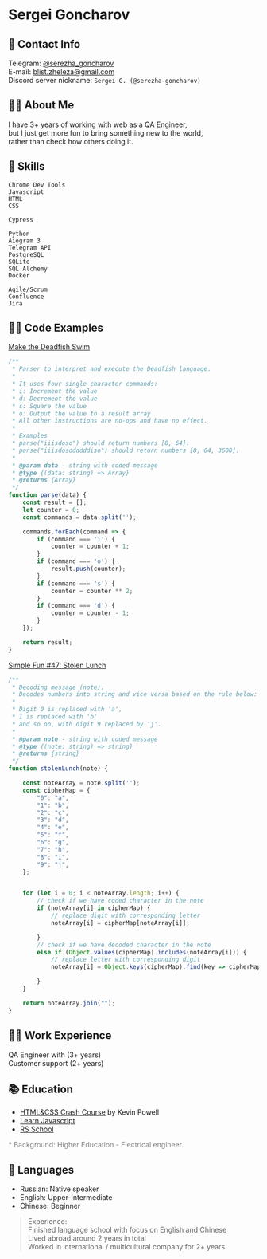 # Sergei Goncharov

## 📲 Contact Info

Telegram: [@serezha_goncharov](https://t.me/serezha_goncharov)  
E-mail: [blist.zheleza@gmail.com](mailto:blist.zheleza@gmail.com)  
Discord server nickname: `Sergei G. (@serezha-goncharov)`

## 🙋‍♂️ About Me

I have 3+ years of working with web as a QA Engineer,  
but I just get more fun to bring something new to the world,  
rather than check how others doing it.

## 💪 Skills

`Chrome Dev Tools`  
`Javascript`  
`HTML`  
`CSS`

`Cypress`

`Python`  
`Aiogram 3`  
`Telegram API`  
`PostgreSQL`  
`SQLite`  
`SQL Alchemy`  
`Docker`

`Agile/Scrum`  
`Confluence`  
`Jira`

## 👨‍💻 Code Examples

[Make the Deadfish Swim](https://www.codewars.com/kata/51e0007c1f9378fa810002a9)

```javascript
/**
 * Parser to interpret and execute the Deadfish language.
 *
 * It uses four single-character commands:
 * i: Increment the value
 * d: Decrement the value
 * s: Square the value
 * o: Output the value to a result array
 * All other instructions are no-ops and have no effect.
 *
 * Examples
 * parse("iiisdoso") should return numbers [8, 64].
 * parse("iiisdosodddddiso") should return numbers [8, 64, 3600].
 *
 * @param data - string with coded message
 * @type {(data: string) => Array}
 * @returns {Array}
 */
function parse(data) {
	const result = [];
	let counter = 0;
	const commands = data.split('');

	commands.forEach(command => {
		if (command === 'i') {
			counter = counter + 1;
		}
		if (command === 'o') {
			result.push(counter);
		}
		if (command === 's') {
			counter = counter ** 2;
		}
		if (command === 'd') {
			counter = counter - 1;
		}
	});

	return result;
}
```

[Simple Fun #47: Stolen Lunch](https://www.codewars.com/kata/58884a65f06a3d3bef000049)

```javascript
/**
 * Decoding message (note).
 * Decodes numbers into string and vice versa based on the rule below:
 *
 * Digit 0 is replaced with 'a',
 * 1 is replaced with 'b'
 * and so on, with digit 9 replaced by 'j'.
 *
 * @param note - string with coded message
 * @type {(note: string) => string}
 * @returns {string}
 */
function stolenLunch(note) {

	const noteArray = note.split('');
	const cipherMap = {
		"0": "a",
		"1": "b",
		"2": "c",
		"3": "d",
		"4": "e",
		"5": "f",
		"6": "g",
		"7": "h",
		"8": "i",
		"9": "j",
	};


	for (let i = 0; i < noteArray.length; i++) {
		// check if we have coded character in the note
		if (noteArray[i] in cipherMap) {
			// replace digit with corresponding letter
			noteArray[i] = cipherMap[noteArray[i]];

		}
		// check if we have decoded character in the note
		else if (Object.values(cipherMap).includes(noteArray[i])) {
			// replace letter with corresponding digit
			noteArray[i] = Object.keys(cipherMap).find(key => cipherMap[key] === noteArray[i]);

		}
	}

	return noteArray.join("");
}
```

## 👨‍🚀 Work Experience

QA Engineer with (3+ years)  
Customer support (2+ years)

## 📚 Education

- [HTML&CSS Crash Course](https://v2.scrimba.com/html-css-crash-course-c02l) by Kevin Powell
- [Learn Javascript](https://learn.javascript.ru/)
- [RS School](https://rs.school/courses/javascript-ru)

<span style="color:gray">* Background: Higher Education - Electrical engineer.</span>

## 🙊 Languages

- Russian: Native speaker
- English: Upper-Intermediate
- Chinese: Beginner

> Experience:   
> Finished language school with focus on English and Chinese  
> Lived abroad around 2 years in total  
> Worked in international / multicultural company for 2+ years
